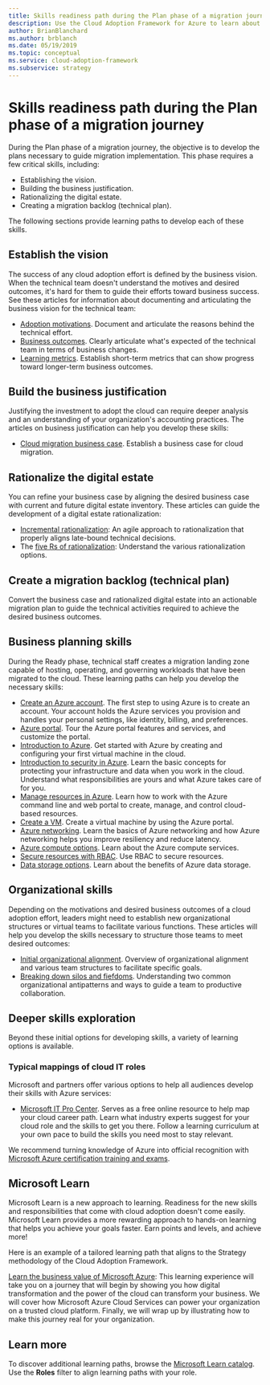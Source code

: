 ```yaml
---
title: Skills readiness path during the Plan phase of a migration journey
description: Use the Cloud Adoption Framework for Azure to learn about the skills readiness path during the Plan phase of migration.
author: BrianBlanchard
ms.author: brblanch
ms.date: 05/19/2019
ms.topic: conceptual
ms.service: cloud-adoption-framework
ms.subservice: strategy
---
```


# Skills readiness path during the Plan phase of a migration journey

During the Plan phase of a migration journey, the objective is to develop the plans necessary to guide migration implementation. This phase requires a few critical skills, including:

- Establishing the vision.
- Building the business justification.
- Rationalizing the digital estate.
- Creating a migration backlog (technical plan).

The following sections provide learning paths to develop each of these skills.

## Establish the vision

The success of any cloud adoption effort is defined by the business vision. When the technical team doesn't understand the motives and desired outcomes, it's hard for them to guide their efforts toward business success. See these articles for information about documenting and articulating the business vision for the technical team:

- [Adoption motivations](./motivations.md). Document and articulate the reasons behind the technical effort.
- [Business outcomes](./business-outcomes/index.md). Clearly articulate what's expected of the technical team in terms of business changes.
- [Learning metrics](./learning-metrics.md). Establish short-term metrics that can show progress toward longer-term business outcomes.

## Build the business justification

Justifying the investment to adopt the cloud can require deeper analysis and an understanding of your organization's accounting practices. The articles on business justification can help you develop these skills:

- [Cloud migration business case](./cloud-migration-business-case.md). Establish a business case for cloud migration.

## Rationalize the digital estate

You can refine your business case by aligning the desired business case with current and future digital estate inventory. These articles can guide the development of a digital estate rationalization:

- [Incremental rationalization](../digital-estate/rationalize.md): An agile approach to rationalization that properly aligns late-bound technical decisions.
- The [five Rs of rationalization](../digital-estate/5-rs-of-rationalization.md): Understand the various rationalization options.

## Create a migration backlog (technical plan)

Convert the business case and rationalized digital estate into an actionable migration plan to guide the technical activities required to achieve the desired business outcomes.

## Business planning skills

During the Ready phase, technical staff creates a migration landing zone capable of hosting, operating, and governing workloads that have been migrated to the cloud. These learning paths can help you develop the necessary skills:

- [Create an Azure account](/learn/modules/create-an-azure-account). The first step to using Azure is to create an account. Your account holds the Azure services you provision and handles your personal settings, like identity, billing, and preferences.
- [Azure portal](/learn/modules/tour-azure-portal). Tour the Azure portal features and services, and customize the portal.
- [Introduction to Azure](/learn/modules/welcome-to-azure). Get started with Azure by creating and configuring your first virtual machine in the cloud.
- [Introduction to security in Azure](/learn/modules/intro-to-security-in-azure). Learn the basic concepts for protecting your infrastructure and data when you work in the cloud. Understand what responsibilities are yours and what Azure takes care of for you.
- [Manage resources in Azure](/learn/paths/manage-resources-in-azure). Learn how to work with the Azure command line and web portal to create, manage, and control cloud-based resources.
- [Create a VM](/learn/modules/create-windows-virtual-machine-in-azure). Create a virtual machine by using the Azure portal.
- [Azure networking](/learn/modules/intro-to-azure-networking). Learn the basics of Azure networking and how Azure networking helps you improve resiliency and reduce latency.
- [Azure compute options](/learn/modules/intro-to-azure-compute). Learn about the Azure compute services.
- [Secure resources with RBAC](/learn/modules/secure-azure-resources-with-rbac). Use RBAC to secure resources.
- [Data storage options](/learn/modules/intro-to-data-in-azure). Learn about the benefits of Azure data storage.

## Organizational skills

Depending on the motivations and desired business outcomes of a cloud adoption effort, leaders might need to establish new organizational structures or virtual teams to facilitate various functions. These articles will help you develop the skills necessary to structure those teams to meet desired outcomes:

- [Initial organizational alignment](../organize/index.md). Overview of organizational alignment and various team structures to facilitate specific goals.
- [Breaking down silos and fiefdoms](../organize/fiefdoms-silos.md). Understanding two common organizational antipatterns and ways to guide a team to productive collaboration.

## Deeper skills exploration

Beyond these initial options for developing skills, a variety of learning options is available.

### Typical mappings of cloud IT roles

Microsoft and partners offer various options to help all audiences develop their skills with Azure services:

- [Microsoft IT Pro Center](https://www.microsoft.com/itpro). Serves as a free online resource to help map your cloud career path. Learn what industry experts suggest for your cloud role and the skills to get you there. Follow a learning curriculum at your own pace to build the skills you need most to stay relevant.

We recommend turning knowledge of Azure into official recognition with [Microsoft Azure certification training and exams](https://www.microsoft.com/learning/certification-overview.aspx).

## Microsoft Learn

Microsoft Learn is a new approach to learning. Readiness for the new skills and responsibilities that come with cloud adoption doesn't come easily. Microsoft Learn provides a more rewarding approach to hands-on learning that helps you achieve your goals faster. Earn points and levels, and achieve more!

Here is an example of a tailored learning path that aligns to the Strategy methodology of the Cloud Adoption Framework.

[Learn the business value of Microsoft Azure](/learn/paths/learn-business-value-of-azure): This learning experience will take you on a journey that will begin by showing you how digital transformation and the power of the cloud can transform your business. We will cover how Microsoft Azure Cloud Services can power your organization on a trusted cloud platform. Finally, we will wrap up by illustrating how to make this journey real for your organization.

## Learn more

To discover additional learning paths, browse the [Microsoft Learn catalog](/learn/browse). Use the **Roles** filter to align learning paths with your role.
